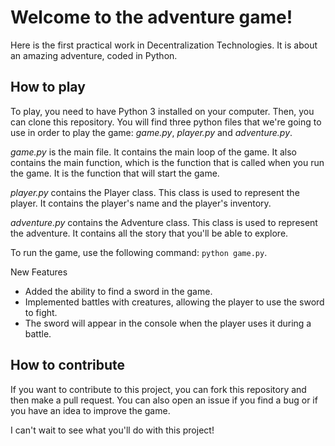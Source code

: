 # Welcome to the adventure game!

Here is the first practical work in Decentralization Technologies. It is about an amazing adventure, coded in Python.

## How to play
To play, you need to have Python 3 installed on your computer. Then, you can clone this repository. You will find three python files that we're going to use in order to play the game: *game.py*, *player.py* and *adventure.py*.

*game.py* is the main file. It contains the main loop of the game. It also contains the main function, which is the function that is called when you run the game. It is the function that will start the game.

*player.py* contains the Player class. This class is used to represent the player. It contains the player's name and the player's inventory.

*adventure.py* contains the Adventure class. This class is used to represent the adventure. It contains all the story that you'll be able to explore.

To run the game, use the following command: `python game.py`.

New Features
- Added the ability to find a sword in the game.
- Implemented battles with creatures, allowing the player to use the sword to fight.
- The sword will appear in the console when the player uses it during a battle.

## How to contribute
If you want to contribute to this project, you can fork this repository and then make a pull request. You can also open an issue if you find a bug or if you have an idea to improve the game.

I can't wait to see what you'll do with this project!

